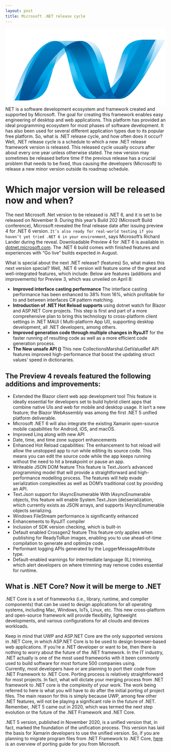 ```yaml
---
layout: post
title: Microsoft .NET release cycle
---
```

<div class="row">
    <div class="col-sm-2">
        <img src="/images/net-logo.png" alt="Microsoft .NET"/>
    </div>
    <div class="col-sm-10">
        NET is a software development ecosystem and framework created and supported by Microsoft. The goal for creating this framework enables easy engineering of desktop and web applications. This platform has provided an ideal programming ecosystem for most phases of software development. It has also been used for several different application types due to its popular free platform.
So, what is .NET release cycle, and how often does it occur? Well, .NET release cycle is a schedule to which a new .NET release framework version is released. This released cycle usually occurs after about every one year unless otherwise stated. The new version may sometimes be released before time if the previous release has a crucial problem that needs to be fixed, thus causing the developers (Microsoft) to release a new minor version outside its roadmap schedule. 
    </div>
</div>

<meta property="og:title" content="Microsoft .NET Release Cycle">
<meta property="og:description" content="An overview of the Microsoft .NET release cycle, detailing its history, major versions, minor releases, and point releases, along with code examples demonstrating new features.">
<meta property="og:type" content="article">
<meta property="og:url" content="https://blog.released.info/2021/06/03/Microsoft-NET-releases.html">
<meta property="og:image" content="https://blog.released.info/images/net-logo.png">
<meta property="article:author" content="Released.info Blog Team">
<meta property="article:published_time" content="2021-06-03">


# Which major version will be released now and when?

The next Microsoft .Net version to be released is .NET 6, and it is set to be released on November 9. During this year’s
Build 202 (Microsoft Build conference), Microsoft revealed the final release date after issuing preview 4 for .NET 6
version. `It’s also ready for real-world testing if you haven’t yet tried .NET 6 in your environment`, says Microsoft’s
Richard Lander during the reveal.
Downloadable Preview 4 for .NET 6 is available in [dotnet.microsoft.com](https://dotnet.microsoft.com/). The .NET 6
build comes with finished features and experiences with “Go live” builds expected in August.

What is special about the next .NET release? (features)
So, what makes this next version special? Well, .NET 6 version will feature some of the great and well-integrated
features, which include:
Below are features (additions and improvements) for Preview 3, which was unveiled on April 8:

* **Improved interface casting performance** The interface casting performance has been enhanced to 38% from 16%, which
  profitable for to and between interfaces C# pattern matching.
* **Introduction of .NET Hot Reload supports** using dotnet watch for Blazor and ASP.NET Core projects. This step is
  first and part of a more comprehensive plan to bring this technology to cross-platform client settings in .NET MAUI (
  Multi-platform App UI), supporting desktop development, all .NET developers, among others.
* **Improved generation code through multiple changes in RyuJIT** for the faster running of resulting code as well as a
  more efficient code generation process.
* **The New unsafe API ()** This new CollectionsMarshal.GetValueRef API features improved high-performance that boost
  the updating struct values’ speed in dictionaries.

## The Preview 4 reveals featured the following additions and improvements:

* Extended the Blazor client web app development tool
  This feature is ideally essential for developers set to build hybrid client apps that combine native UIs and web for
  mobile and desktop usage. It isn’t a new feature; the Blazor WebAssembly was among the first .NET 5 unified platform
  deliverable.
* Microsoft .NET 6 will also integrate the existing Xamarin open-source mobile capabilities for Android, iOS, and macOS.
* Improved Linq along with new API
* Date, time, and time zone support enhancements
* Enhanced Hot Reload capabilities:
  The enhancement to hot reload will allow the unstopped app to run while editing its source code. This means you can
  edit the source code while the app keeps running without the need to hit a breakpoint or pause an app.
* Writeable JSON DOM feature
  This feature is Text.Json’s advanced programming model that will provide a straightforward and high-performance
  modelling process. The features will help evade serialization complexities as well as DOM’s traditional cost by
  providing an API.
* Text.Json support for IAsyncEnumerable
  With IAsyncEnumerable<T> objects, this feature will enable System.Text.Json (de)serialization, which currently exists
  as JSON arrays, and supports IAsyncEnumerable<T> objects serializing.
* Windows FileStream performance is significantly enhanced
* Enhancements to RyuJIT compiler
* Inclusion of SDK version checking, which is built-in
* Default enabled Crossgen2 feature
  This feature only applies when publishing for ReadyToRun images, enabling you to use ahead-of-time compilation to
  generate and optimize code.
* Performant logging APIs generated by the LoggerMessageAttribute type.
* Default-enabled warnings for intermediate language (IL) trimming, which alert developers on where trimming may remove
  codes essential for runtime.

## What is .NET Core? Now it will be merge to .NET

.NET Core is a set of frameworks (i.e., library, runtime, and compiler components) that can be used to design
applications for all operating systems, including Mac, Windows, IoTs, Linux, etc. This new cross-platform and
open-source framework will provide flexibility, lightweight developments, and various configurations for all clouds and
devices workloads.

Keep in mind that UWP and ASP.NET Core are the only supported versions in .NET Core, in which ASP.NET Core is to be used
to design browser-based web applications.
If you’re a .NET developer or want to be, then there is nothing to worry about the future of the .NET framework. In the
IT industry, .NET actually is one of the most used frameworks with it been commonly used to build software for most
fortune 500 companies using.    
Currently, most developers have or are planning to port their code from .NET Framework to .NET Core. Porting process is
relatively straightforward for most projects. In fact, what will dictate your merging process from .NET framework to
.NET core is the complexity of your work. The work being referred to here is what you will have to do after the initial
porting of project files. The main reason for this is simply because UWP, among few other .NET features, will not be
playing a significant role in the future of .NET. Remember, .NET 5 came out in 2020, which was termed the next step
evolution or the future of the .NET Framework and .NET Core.

.NET 5 version, published in November 2020, is a unified version that, in fact, marked the foundation of the unification
process. This version has laid the basis for Xamarin developers to use the unified version.
So, if you are planning to migrate program files from .NET Framework to .NET
Core, [here](https://docs.microsoft.com/en-us/dotnet/core/porting/) is an overview of porting guide for you from
Microsoft. 






